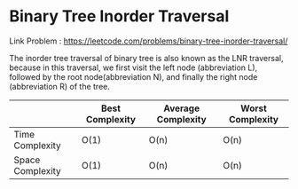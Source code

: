 # Binary Tree Inorder Traversal

Link Problem : https://leetcode.com/problems/binary-tree-inorder-traversal/

The inorder tree traversal of binary tree is also known as the LNR traversal, because in this traversal, we first visit the left node (abbreviation L), followed by the root node(abbreviation N), and finally the right node (abbreviation R) of the tree.

|                  | Best Complexity | Average Complexity | Worst Complexity |
|------------------|-----------------|--------------------|------------------|
| Time Complexity  | O(1)            | O(n)               | O(n)             |
| Space Complexity | O(1)            | O(n)               | O(n)             |
